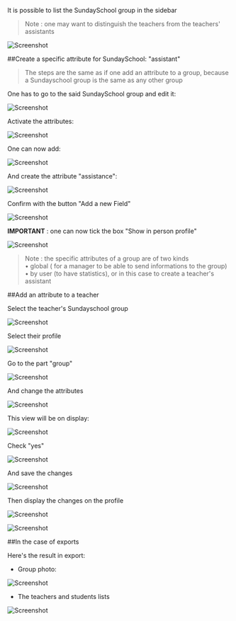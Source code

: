 It is possible to list the SundaySchool group in the sidebar

> Note : one may want to distinguish the teachers from the teachers' assistants

![Screenshot](../../img/sundayschool/teacher-help1.png)


##Create a specific attribute for SundaySchool: "assistant"

> The steps are the same as if one add an attribute to a group, because a Sundayschool group is the same as any other group

One has to go to the said SundaySchool group and edit it:

![Screenshot](../../img/sundayschool/teacher-help2.png)

Activate the attributes:

![Screenshot](../../img/sundayschool/teacher-help3.png)

One can now add:

![Screenshot](../../img/sundayschool/teacher-help4.png)

And create the attribute "assistance":

![Screenshot](../../img/sundayschool/teacher-help5.png)

Confirm with the button "Add a new Field"

![Screenshot](../../img/sundayschool/teacher-help6.png)

**IMPORTANT** : one can now tick the box "Show in person profile"

![Screenshot](../../img/sundayschool/teacher-help7.png)

> Note : the specific attributes of a group are of two kinds<br>
• global ( for a manager to be able to send informations to the group)<br>
• by user (to have statistics), or in this case to create a teacher's assistant

##Add an attribute to a teacher

Select the teacher's Sundayschool group

![Screenshot](../../img/sundayschool/teacher-help8.png)

Select their profile

![Screenshot](../../img/sundayschool/teacher-help9.png)

Go to the part "group"

![Screenshot](../../img/sundayschool/teacher-help10.png)

And change the attributes

![Screenshot](../../img/sundayschool/teacher-help11.png)

This view will be on display:

![Screenshot](../../img/sundayschool/teacher-help12.png)

Check "yes"

![Screenshot](../../img/sundayschool/teacher-help13.png)

And save the changes

![Screenshot](../../img/sundayschool/teacher-help13_1.png)

Then display the changes on the profile

![Screenshot](../../img/sundayschool/teacher-help14.png)

![Screenshot](../../img/sundayschool/teacher-help15.png)


##In the case of exports

Here's the result in export:

- Group photo:

![Screenshot](../../img/sundayschool/teacher-help17.png)

- The teachers and students lists

![Screenshot](../../img/sundayschool/teacher-help18.png)








